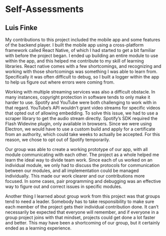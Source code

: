 # Self-Assessments

## Luis Finke

My contributions to this project included the mobile app and some features of the backend player. I built the mobile app using a cross-platform framework called React Native, of which I had started to get a bit familiar with before the project began. I ended up building an entire module to use within the app, and this helped me contribute to my skill of learning libraries. React native comes with a few shortcomings, and recognizing and working with those shortcomings was something I was able to learn from. Specifically it was often difficult to debug, so I built a logger within the app to help us figure out where errors were coming from.

Working with multiple streaming services was also a difficult obstacle. In many instances, copyright protection in software tends to only make it harder to use. Spotify and YouTube were both challenging to work with in that regard. YouTube’s API wouldn’t grant video streams for specific videos that opted out of allowing embedding. To solve this issue, we had to use a scraper library to get the audio stream directly. Spotify’s SDK required the Flash Widevine plugin, only available in browsers. Since we were using Electron, we would have to use a custom build and apply for a certificate from an authority, which could take weeks to actually be accepted. For this reason, we chose to opt out of Spotify temporarily.

Our group was able to create a working prototype of our app, with all module communicating with each other. The project as a whole helped me learn the ideal way to divide team work. Since each of us worked on an individual module, we only had to discuss the protocols for communication between our modules, and all implementation could be managed individually. This made our work clearer and our contributions more focused. In some cases, pair programming and debugging was an effective way to figure out and correct issues in specific modules.

Another thing I learned about group work from this project was that groups tend to need a leader. Somebody has to take responsibility to make sure each member of the project gets their individual contribution done. It can’t necessarily be expected that everyone will remember, and if everyone in a group project joins with that mindset, projects could get done a lot faster and better. This may have been a shortcoming of our group, but it certainly ended as a learning experience.
